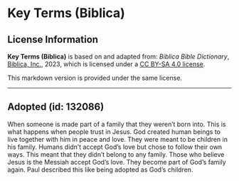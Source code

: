 # Key Terms (Biblica)

## License Information

**Key Terms (Biblica)** is based on and adapted from: _Biblica Bible Dictionary_, [Biblica, Inc.](https://www.biblica.com/), 2023, which is licensed under a [CC BY-SA 4.0 license](https://creativecommons.org/licenses/by-sa/4.0/legalcode.en).

This markdown version is provided under the same license.



--------------------------------

## Adopted (id: 132086)

When someone is made part of a family that they weren’t born into. This is what happens when people trust in Jesus. God created human beings to live together with him in peace and love. They were meant to be children in his family. Humans didn’t accept God’s love but chose to follow their own ways. This meant that they didn’t belong to any family. Those who believe Jesus is the Messiah accept God’s love. They become part of God’s family again. Paul described this like being adopted as God’s children.


